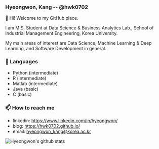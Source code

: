 ### Hyeongwon, Kang -- @hwk0702

👋 Hi! Welcome to my GitHub place.

I am M.S. Student at Data Science & Business Analytics Lab., School of Industrial Management Engineering, Korea University. 

My main areas of interest are Data Science, Machine Learning & Deep Learning, and Software Development in general.


### 🔭 Languages
- Python (intermediate)
- R (intermediate)
- Matlab (intermediate)
- Java (basic)
- C (basic)


### 📫 How to reach me
- linkedin: https://www.linkedin.com/in/hyeongwon/
- blog: https://hwk0702.github.io/
- email: hyeongwon_kang@korea.ac.kr

![Hyeongwon's github stats](https://github-readme-stats.vercel.app/api?username=hwk0702&show_icons=true&theme=tokyonight)
